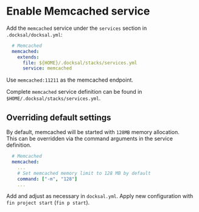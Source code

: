 # Enable Memcached service

Add the `memcached` service under the `services` section in `.docksal/docksal.yml`:

```yaml
  # Memcached
  memcached:
    extends:
      file: ${HOME}/.docksal/stacks/services.yml
      service: memcached
```

Use `memcached:11211` as the memcached endpoint.

Complete `memcached` service definition can be found in `$HOME/.docksal/stacks/services.yml`.


## Overriding default settings

By default, memcached will be started with `128MB` memory allocation.  
This can be overridden via the command arguments in the service definition.

```yaml
  # Memcached
  memcached:
    ...
    # Set memcached memory limit to 128 MB by default
    command: ["-m", "128"]
    ...
```
Add and adjust as necessary in `docksal.yml`. Apply new configuration with `fin project start` (`fin p start`).
